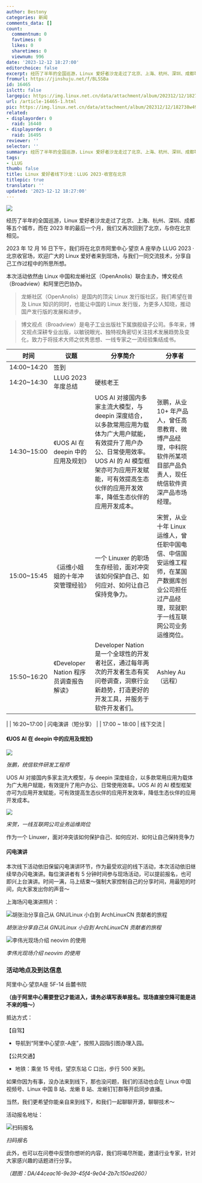 ```yaml
---
author: Bestony
categories: 新闻
comments_data: []
count:
  commentnum: 0
  favtimes: 0
  likes: 0
  sharetimes: 0
  viewnum: 996
date: '2023-12-12 18:27:00'
editorchoice: false
excerpt: 经历了半年的全国巡游，Linux 爱好者沙龙走过了北京、上海、杭州、深圳、成都等五个城市，而在 2023 年的最后一个月，我们又再次回到了北京，与你在北京相见。
fromurl: https://jinshuju.net/f/BLSSBa
id: 16465
islctt: false
largepic: https://img.linux.net.cn/data/attachment/album/202312/12/182738w49fhu0hubvexoyd.jpg
url: /article-16465-1.html
pic: https://img.linux.net.cn/data/attachment/album/202312/12/182738w49fhu0hubvexoyd.jpg.thumb.jpg
related:
- displayorder: 0
  raid: 16440
- displayorder: 0
  raid: 16495
reviewer: ''
selector: ''
summary: 经历了半年的全国巡游，Linux 爱好者沙龙走过了北京、上海、杭州、深圳、成都等五个城市，而在 2023 年的最后一个月，我们又再次回到了北京，与你在北京相见。
tags:
- LLUG
thumb: false
title: Linux 爱好者线下沙龙：LLUG 2023·收官在北京
titlepic: true
translator: ''
updated: '2023-12-12 18:27:00'
---
```


![](https://img.linux.net.cn/data/attachment/album/202312/12/182738w49fhu0hubvexoyd.jpg)


经历了半年的全国巡游，Linux 爱好者沙龙走过了北京、上海、杭州、深圳、成都等五个城市，而在 2023 年的最后一个月，我们又再次回到了北京，与你在北京相见。


2023 年 12 月 16 日下午，我们将在北京市阿里中心·望京 A 座举办 LLUG 2023 · 北京收官场，欢迎广大的 Linux 爱好者来到现场，与我们一同交流技术，分享自己工作过程中的所思所想。


本次活动依然由 Linux 中国和龙蜥社区（OpenAnolis）联合主办，博文视点（Broadview）和阿里巴巴协办。



> 龙蜥社区（OpenAnolis）是国内的顶尖 Linux 发行版社区，我们希望在普及 Linux 知识的同时，也能让中国的 Linux 发行版，为更多人知晓，推动国产发行版的发展和进步。



> 博文视点（Broadview）是电子工业出版社下属旗舰级子公司。多年来，博文视点深耕专业出版，以敏锐眼光、独特视角密切关注技术发展趋势及变化，致力于将技术大师之优秀思想、一线专家之一流经验集结成书。




| 时间 | 议题 | 分享简介 | 分享者 |
| --- | --- | --- | --- |
| 14:00~14:20 | 签到 |
| 14:20~14:30 | LLUG 2023 年度总结 | 硬核老王 |
| 14:30~15:00 | 《UOS AI 在 deepin 中的应用及规划》 | UOS AI 对接国内多家主流大模型，与deepin 深度结合，以多款常用应用为载体为广大用户赋能，有效提升了用户办公、日常使用效率。UOS AI 的 AI 模型框架亦可为应用开发赋能，可有效提高生态伙伴的应用开发效率，降低生态伙伴的应用开发成本。 | 张鹏，从业 10+ 年产品人，曾任高思教育、微博产品经理，中科院软件所某项目部产品负责人，现任统信软件资深产品市场经理。 |
| 15:00~15:45 | 《运维小姐姐的十年冲突管理经验》 | 一个 Linuxer 的职场生存经验，面对冲突该如何保护自己、如何应对、如何让自己保持竞争力。 | 宋贺，从业十年 Linux 运维人，曾任职中国电信、中信国安运维工程师，在某国产数据库创业公司担任过产品经理，现就职于一线互联网公司业务运维岗位。 |
| 15:50~16:20 | 《Developer Nation 程序员调查报告解读》 | Developer Nation 是一个全球性的开发者社区，通过每年两次的开发者生态有奖问卷调查，洞察行业新趋势，打造更好的开发工具，并服务于软件开发者们。 | Ashley Au（远程）
 
  |
| 16:20~17:00 | 闪电演讲（短分享） |
| 17:00 ~ 18:00 | 线下交流 |


#### 《UOS AI 在 deepin 中的应用及规划》


![](https://img.linux.net.cn/data/attachment/album/202312/12/181717ifevywgvvj1pew4g.png)


*张鹏，统信软件研发工程师*


UOS AI 对接国内多家主流大模型，与 deepin 深度结合，以多款常用应用为载体为广大用户赋能，有效提升了用户办公、日常使用效率。UOS AI 的 AI 模型框架亦可为应用开发赋能，可有效提高生态伙伴的应用开发效率，降低生态伙伴的应用开发成本。


![](https://img.linux.net.cn/data/attachment/album/202312/12/181726w7maw1ta210u02l9.jpg)


*宋贺，一线互联网公司业务运维岗位*


作为一个 Linuxer，面对冲突该如何保护自己、如何应对、如何让自己保持竞争力


#### 闪电演讲


本次线下活动依旧保留闪电演讲环节，作为最受欢迎的线下活动，本次活动依旧继续举办闪电演讲。每位演讲者有 5 分钟时间参与现场活动，可以提前报名，也可即兴上台演讲。时间一满，马上结束～强制大家控制自己的分享时间，用最短的时间，向大家发出你的声音～


上海场闪电演讲照片：


![胡张治分享自己从 GNU/Linux 小白到 ArchLinuxCN 贡献者的旅程](https://img.linux.net.cn/data/attachment/album/202311/20/172926dvvt2g2vr1nnu389.jpg "胡张治分享自己从 GNU/Linux 小白到 ArchLinuxCN 贡献者的旅程")


*胡张治分享自己从 GNU/Linux 小白到 ArchLinuxCN 贡献者的旅程*


![李伟光现场介绍 neovim 的使用](https://img.linux.net.cn/data/attachment/album/202311/20/172932pvpi8b3xsbtq3ppz.jpg "李伟光现场介绍 neovim 的使用")


*李伟光现场介绍 neovim 的使用*


### 活动地点及到达信息


阿里中心·望京A座 5F-14 岳麓书院


**（由于阿里中心需要登记才能进入，请务必填写表单报名。现场直接空降可能是进不来的哦～）**


抵达方式：


【自驾】


* 导航到“阿里中心望京-A座”，按照入园指引图办理入园。


【公共交通】


* 地铁：乘坐 15 号线，望京东站 C 口出，步行 500 米到。


如果你因为有事，没办法来到线下，那也没问题，我们的活动也会在 Linux 中国视频号、Linux 中国 B 站、龙蜥 B 站、龙蜥钉钉群等开启同步直播。 


当然，我们更希望你能亲自来到线下，和我们一起聊聊开源，聊聊技术～


活动报名地址：


![扫码报名](https://img.linux.net.cn/data/attachment/album/202312/12/195911wc9rseu2y3brrkx8.png "扫码报名")


*扫码报名*


此外，也可以在问卷中反馈你想听的内容，我们将竭尽所能，邀请行业专家，针对大家感兴趣的话题进行分享。 


*（题图：DA/44ceac16-9e39-45f4-9e04-2b7c150ed260）*
